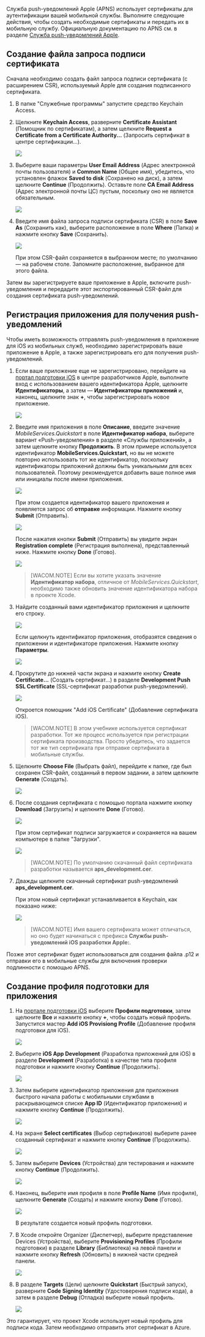 Служба push-уведомлений Apple (APNS) использует сертификаты для аутентификации вашей мобильной службы. Выполните следующие действия, чтобы создать необходимые сертификаты и передать их в мобильную службу. Официальную документацию по APNS см. в разделе [Служба push-уведомлений Apple][Служба push-уведомлений Apple].

## Создание файла запроса подписи сертификата

Сначала необходимо создать файл запроса подписи сертификата (с расширением CSR), используемый Apple для создания подписанного сертификата.

1.  В папке "Служебные программы" запустите средство Keychain Access.

2.  Щелкните **Keychain Access**, разверните **Certificate Assistant** (Помощник по сертификатам), а затем щелкните **Request a Certificate from a Certificate Authority...** (Запросить сертификат в центре сертификации...).

    ![][0]

3.  Выберите ваши параметры **User Email Address** (Адрес электронной почты пользователя) и **Common Name** (Общее имя), убедитесь, что установлен флажок **Saved to disk** (Сохранено на диск), а затем щелкните **Continue** (Продолжить). Оставьте поле **CA Email Address** (Адрес электронной почты ЦС) пустым, поскольку оно не является обязательным.

    ![][1]

4.  Введите имя файла запроса подписи сертификата (CSR) в поле **Save As** (Сохранить как), выберите расположение в поле **Where** (Папка) и нажмите кнопку **Save** (Сохранить).

    ![][2]

    При этом CSR-файл сохраняется в выбранном месте; по умолчанию — на рабочем столе. Запомните расположение, выбранное для этого файла.

Затем вы зарегистрируете ваше приложение в Apple, включите push-уведомления и передадите этот экспортированный CSR-файл для создания сертификата push-уведомлений.

## Регистрация приложения для получения push-уведомлений

Чтобы иметь возможность отправлять push-уведомления в приложение для iOS из мобильных служб, необходимо зарегистрировать ваше приложение в Apple, а также зарегистрировать его для получения push-уведомлений.

1.  Если ваше приложение еще не зарегистрировано, перейдите на [портал подготовки iOS][портал подготовки iOS] в центре разработчиков Apple, выполните вход с использованием вашего идентификатора Apple, щелкните **Идентификаторы**, а затем — **Идентификаторы приложений** и, наконец, щелкните знак **+**, чтобы зарегистрировать новое приложение.

    ![][3]

2.  Введите имя приложения в поле **Описание**, введите значение *MobileServices.Quickstart* в поле **Идентификатор набора**, выберите вариант «Push-уведомления» в разделе «Службы приложений», а затем щелкните кнопку **Продолжить**. В этом примере используется идентификатор **MobileServices.Quickstart**, но вы не можете повторно использовать тот же идентификатор, поскольку идентификаторы приложений должны быть уникальными для всех пользователей. Поэтому рекомендуется добавить ваше полное имя или инициалы после имени приложения.

    ![][4]

    При этом создается идентификатор вашего приложения и появляется запрос об **отправке** информации. Нажмите кнопку **Submit** (Отправить).

    ![][5]

    После нажатия кнопки **Submit** (Отправить) вы увидите экран **Registration complete** (Регистрация выполнена), представленный ниже. Нажмите кнопку **Done** (Готово).

    ![][6]

    > [WACOM.NOTE] Если вы хотите указать значение **Идентификатор набора**, отличное от *MobileServices.Quickstart*, необходимо также обновить значение идентификатора набора в проекте Xcode.

3.  Найдите созданный вами идентификатор приложения и щелкните его строку.

    ![][7]

    Если щелкнуть идентификатор приложения, отобразятся сведения о приложении и идентификаторе приложения. Нажмите кнопку **Параметры**.

    ![][8]

4.  Прокрутите до нижней части экрана и нажмите кнопку **Create Certificate...** (Создать сертификат...) в разделе **Development Push SSL Certificate** (SSL-сертификат разработки push-уведомлений).

    ![][9]

    Откроется помощник "Add iOS Certificate" (Добавление сертификата iOS).

    > [WACOM.NOTE] В этом учебнике используется сертификат разработки. Тот же процесс используется при регистрации сертификата производства. Просто убедитесь, что задается тот же тип сертификата при отправке сертификата в мобильные службы.

5.  Щелкните **Choose File** (Выбрать файл), перейдите к папке, где был сохранен CSR-файл, созданный в первом задании, а затем щелкните **Generate** (Создать).

    ![][10]

6.  После создания сертификата с помощью портала нажмите кнопку **Download** (Загрузить) и щелкните **Done** (Готово).

    ![][11]

    При этом сертификат подписи загружается и сохраняется на вашем компьютере в папке "Загрузки".

    ![][12]

    > [WACOM.NOTE] По умолчанию скачанный файл сертификата разработки называется **aps\_development.cer**.

7.  Дважды щелкните скачанный сертификат push-уведомлений **aps\_development.cer**.

    При этом новый сертификат устанавливается в Keychain, как показано ниже:

    ![][13]

    > [WACOM.NOTE] Имя вашего сертификата может отличаться, но оно будет начинаться с префикса **Службы push-уведомлений iOS разработки Apple:**.

Позже этот сертификат будет использоваться для создания файла .p12 и отправки его в мобильные службы для включения проверки подлинности с помощью APNS.

## Создание профиля подготовки для приложения

1.  На [портале подготовки iOS][портал подготовки iOS] выберите **Профили подготовки**, затем щелкните **Все** и нажмите кнопку **+**, чтобы создать новый профиль. Запустится мастер **Add iOS Provisiong Profile** (Добавление профиля подготовки для iOS).

    ![][14]

2.  Выберите **iOS App Development** (Разработка приложений для iOS) в разделе **Development** (Разработка) в качестве типа профиля подготовки и нажмите кнопку **Continue** (Продолжить).

    ![][15]

3.  Затем выберите идентификатор приложения для приложения быстрого начала работы с мобильными службами в раскрывающемся списке **App ID** (Идентификатор приложения) и нажмите кнопку **Continue** (Продолжить).

    ![][16]

4.  На экране **Select certificates** (Выбор сертификатов) выберите ранее созданный сертификат и нажмите кнопку **Continue** (Продолжить).

    ![][17]

5.  Затем выберите **Devices** (Устройства) для тестирования и нажмите кнопку **Continue** (Продолжить).

    ![][18]

6.  Наконец, выберите имя профиля в поле **Profile Name** (Имя профиля), щелкните **Generate** (Создать) и нажмите кнопку **Done** (Готово).

    ![][19]

    В результате создается новый профиль подготовки.

7.  В Xcode откройте Organizer (Диспетчер), выберите представление Devices (Устройства), выберите **Provisioning Profiles** (Профили подготовки) в разделе **Library** (Библиотека) на левой панели и нажмите кнопку **Refresh** (Обновить) в нижней части средней панели.

    ![][20]

8.  В разделе **Targets** (Цели) щелкните **Quickstart** (Быстрый запуск), разверните **Code Signing Identity** (Удостоверения подписи кода), а затем в разделе **Debug** (Отладка) выберите новый профиль.

    ![][21]

Это гарантирует, что проект Xcode использует новый профиль для подписи кода. Затем необходимо отправить этот сертификат в Azure.

  [Служба push-уведомлений Apple]: http://go.microsoft.com/fwlink/p/?LinkId=272584
  [0]: ./media/enable-apple-push-notifications/mobile-services-ios-push-step5.png
  [1]: ./media/enable-apple-push-notifications/mobile-services-ios-push-step6.png
  [2]: ./media/enable-apple-push-notifications/mobile-services-ios-push-step7.png
  [портал подготовки iOS]: http://go.microsoft.com/fwlink/p/?LinkId=272456
  [3]: ./media/enable-apple-push-notifications/mobile-services-ios-push-02.png
  [4]: ./media/enable-apple-push-notifications/mobile-services-ios-push-03.png
  [5]: ./media/enable-apple-push-notifications/mobile-services-ios-push-04.png
  [6]: ./media/enable-apple-push-notifications/mobile-services-ios-push-05.png
  [7]: ./media/enable-apple-push-notifications/mobile-services-ios-push-06.png
  [8]: ./media/enable-apple-push-notifications/mobile-services-ios-push-07.png
  [9]: ./media/enable-apple-push-notifications/mobile-services-ios-push-08.png
  [10]: ./media/enable-apple-push-notifications/mobile-services-ios-push-10.png
  [11]: ./media/enable-apple-push-notifications/mobile-services-ios-push-11.png
  [12]: ./media/enable-apple-push-notifications/mobile-services-ios-push-step9.png
  [13]: ./media/enable-apple-push-notifications/mobile-services-ios-push-step10.png
  [14]: ./media/enable-apple-push-notifications/mobile-services-ios-push-12.png
  [15]: ./media/enable-apple-push-notifications/mobile-services-ios-push-13.png
  [16]: ./media/enable-apple-push-notifications/mobile-services-ios-push-14.png
  [17]: ./media/enable-apple-push-notifications/mobile-services-ios-push-15.png
  [18]: ./media/enable-apple-push-notifications/mobile-services-ios-push-16.png
  [19]: ./media/enable-apple-push-notifications/mobile-services-ios-push-17.png
  [20]: ./media/enable-apple-push-notifications/mobile-services-ios-push-01.png
  [21]: ./media/enable-apple-push-notifications/mobile-services-ios-push-step17.png
